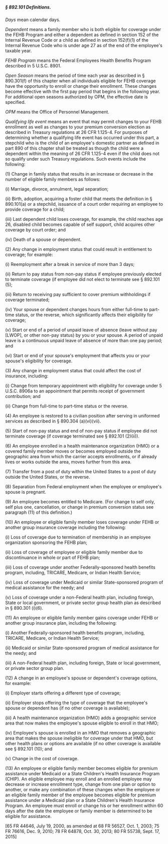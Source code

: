 ##### § 892.101 Definitions. #####

*Days* mean calendar days.

*Dependent* means a family member who is both eligible for coverage under the FEHB Program and either a dependent as defined in section 152 of the Internal Revenue Code or a child as defined in section 152(f)(1) of the Internal Revenue Code who is under age 27 as of the end of the employee's taxable year.

*FEHB Program* means the Federal Employees Health Benefits Program described in 5 U.S.C. 8901.

*Open Season* means the period of time each year as described in § 890.301(f) of this chapter when all individuals eligible for FEHB coverage have the opportunity to enroll or change their enrollment. These changes become effective with the first pay period that begins in the following year. For additional open seasons authorized by OPM, the effective date is specified.

*OPM* means the Office of Personnel Management.

*Qualifying life event* means an event that may permit changes to your FEHB enrollment as well as changes to your premium conversion election as described in Treasury regulations at 26 CFR 1.125-4. For purposes of determining whether a qualifying life event has occurred under this part, a stepchild who is the child of an employee's domestic partner as defined in part 890 of this chapter shall be treated as though the child were a dependent within the meaning of 26 CFR 1.125-4 even if the child does not so qualify under such Treasury regulations. Such events include the following:

(1) Change in family status that results in an increase or decrease in the number of eligible family members as follows:

(i) Marriage, divorce, annulment, legal separation;

(ii) Birth, adoption, acquiring a foster child that meets the definition in § 890.101(a) or a stepchild, issuance of a court order requiring an employee to provide coverage for a child;

(iii) Last dependent child loses coverage, for example, the child reaches age 26, disabled child becomes capable of self support, child acquires other coverage by court order; and

(iv) Death of a spouse or dependent.

(2) Any change in employment status that could result in entitlement to coverage; for example:

(i) Reemployment after a break in service of more than 3 days;

(ii) Return to pay status from non-pay status if employee previously elected to terminate coverage (if employee did not elect to terminate see § 892.101 (5);

(iii) Return to receiving pay sufficient to cover premium withholdings if coverage terminated;

(iv) Your spouse or dependent changes hours from either full-time to part-time status, or the reverse, which significantly affects their eligibility for coverage;

(v) Start or end of a period of unpaid leave of absence (leave without pay [LWOP], or other non-pay status) by you or your spouse. A period of unpaid leave is a continuous unpaid leave of absence of more than one pay period; and

(vi) Start or end of your spouse's employment that affects you or your spouse's eligibility for coverage.

(3) Any change in employment status that could affect the cost of insurance, including:

(i) Change from temporary appointment with eligibility for coverage under 5 U.S.C. 8906a to an appointment that permits receipt of government contribution; and

(ii) Change from full-time to part-time status or the reverse.

(4) An employee is restored to a civilian position after serving in uniformed services as described in § 890.304 (a)(vi)(vii).

(5) Start of non-pay status and end of non-pay status if employee did not terminate coverage (if coverage terminated see § 892.101 (2)(ii)).

(6) An employee enrolled in a health maintenance organization (HMO) or a covered family member moves or becomes employed outside the geographic area from which the carrier accepts enrollments, or if already lives or works outside the area, moves further from this area.

(7) Transfer from a post of duty within the United States to a post of duty outside the United States, or the reverse.

(8) Separation from Federal employment when the employee or employee's spouse is pregnant.

(9) An employee becomes entitled to Medicare. (For change to self only, self plus one, cancellation, or change in premium conversion status see paragraph (11) of this definition.)

(10) An employee or eligible family member loses coverage under FEHB or another group insurance coverage including the following:

(i) Loss of coverage due to termination of membership in an employee organization sponsoring the FEHB plan;

(ii) Loss of coverage of employee or eligible family member due to discontinuance in whole or part of FEHB plan;

(iii) Loss of coverage under another Federally-sponsored health benefits program, including, TRICARE, Medicare, or Indian Health Service;

(iv) Loss of coverage under Medicaid or similar State-sponsored program of medical assistance for the needy; and

(v) Loss of coverage under a non-Federal health plan, including foreign, State or local government, or private sector group health plan as described in § 890.301 (i)(6).

(11) An employee or eligible family member gains coverage under FEHB or another group insurance plan, including the following:

(i) Another Federally-sponsored health benefits program, including, TRICARE, Medicare, or Indian Health Service;

(ii) Medicaid or similar State-sponsored program of medical assistance for the needy; and

(iii) A non-Federal health plan, including foreign, State or local government, or private sector group plan.

(12) A change in an employee's spouse or dependent's coverage options, for example:

(i) Employer starts offering a different type of coverage;

(ii) Employer stops offering the type of coverage that the employee's spouse or dependent has (if no other coverage is available);

(iii) A health maintenance organization (HMO) adds a geographic service area that now makes the employee's spouse eligible to enroll in that HMO;

(iv) Employee's spouse is enrolled in an HMO that removes a geographic area that makes the spouse ineligible for coverage under that HMO, but other health plans or options are available (if no other coverage is available see § 892.101 (10); and

(v) Change in the cost of coverage.

(13) An employee or eligible family member becomes eligible for premium assistance under Medicaid or a State Children's Health Insurance Program (CHIP). An eligible employee may enroll and an enrolled employee may decrease or increase enrollment type, change from one plan or option to another, or make any combination of these changes when the employee or an eligible family member of the employee becomes eligible for premium assistance under a Medicaid plan or a State Children's Health Insurance Program. An employee must enroll or change his or her enrollment within 60 days after the date the employee or family member is determined to be eligible for assistance.

[65 FR 44646, July 19, 2000, as amended at 68 FR 56527, Oct. 1, 2003; 75 FR 76616, Dec. 9, 2010; 78 FR 64878, Oct. 30, 2013; 80 FR 55738, Sept. 17, 2015]